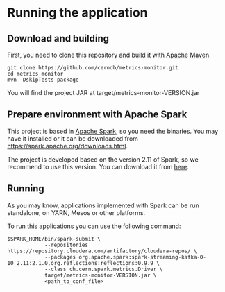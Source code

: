 # Running the application

## Download and building

First, you need to clone this repository and build it with [Apache Maven](https://maven.apache.org/).

```
git clone https://github.com/cerndb/metrics-monitor.git
cd metrics-monitor
mvn -DskipTests package
```

You will find the project JAR at target/metrics-monitor-VERSION.jar

## Prepare environment with Apache Spark

This project is based in [Apache Spark](https://spark.apache.org/), so you need the binaries.
You may have it installed or it can be downloaded from https://spark.apache.org/downloads.html.

The project is developed based on the version 2.11 of Spark, so we recommend to use this version.
You can download it from [here](https://archive.apache.org/dist/spark/spark-2.1.1/spark-2.1.1-bin-hadoop2.7.tgz).

## Running

As you may know, applications implemented with Spark can be run standalone, on YARN, Mesos or other platforms.

To run this applications you can use the following command:

```
$SPARK_HOME/bin/spark-submit \
			--repositories https://repository.cloudera.com/artifactory/cloudera-repos/ \
			--packages org.apache.spark:spark-streaming-kafka-0-10_2.11:2.1.0,org.reflections:reflections:0.9.9 \
			--class ch.cern.spark.metrics.Driver \
			target/metrics-monitor-VERSION.jar \
			<path_to_conf_file>
```
